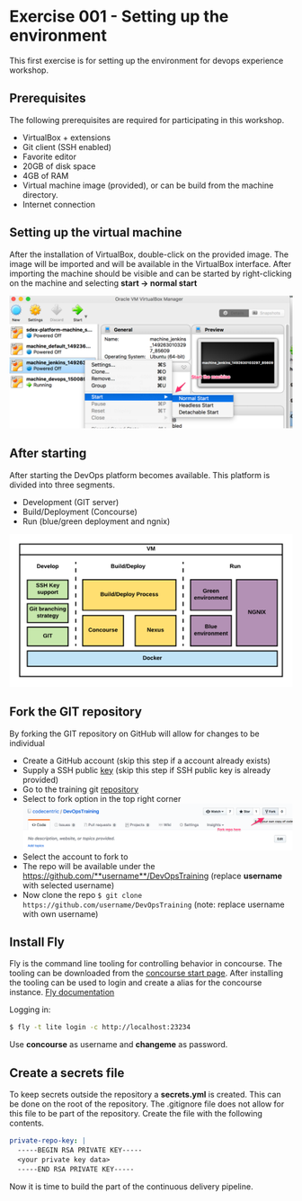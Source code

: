 # Exercise 001 - Setting up the environment

This first exercise is for setting up the environment for devops experience workshop.

## Prerequisites

The following prerequisites are required for participating in this workshop.

- VirtualBox + extensions
- Git client (SSH enabled)
- Favorite editor
- 20GB of disk space
- 4GB of RAM
- Virtual machine image (provided), or can be build from the machine directory.
- Internet connection

## Setting up the virtual machine

After the installation of VirtualBox, double-click on the provided image. The image will be imported and will be 
available in the VirtualBox interface. After importing the machine should be visible and can be started by 
right-clicking on the machine and selecting **start -> normal start**

![VM Setup](images/vm-setup.png)

## After starting

After starting the DevOps platform becomes available. This platform is divided into three segments.

- Development (GIT server)
- Build/Deployment (Concourse)
- Run (blue/green deployment and ngnix)

![Training environment](images/training-environment.png)


## Fork the GIT repository

By forking the GIT repository on GitHub will allow for changes to be individual

- Create a GitHub account (skip this step if a account already exists)
- Supply a SSH public [key](https://github.com/settings/keys) (skip this step if SSH public key is already provided)
- Go to the training git [repository](https://github.com/codecentric/DevOpsTraining)
- Select to fork option in the top right corner 
![Fork the repo](images/fork-repo.png)
- Select the account to fork to
- The repo will be available under the https://github.com/**username**/DevOpsTraining (replace **username** with 
selected username)
- Now clone the repo ```$ git clone https://github.com/username/DevOpsTraining``` (note: replace username with 
own username)

## Install Fly

Fly is the command line tooling for controlling behavior in concourse. The tooling can be downloaded from the [concourse 
start page](http://localhost:23234/). After installing the tooling can be used to login and create a alias for the 
concourse instance. [Fly documentation](https://concourse.ci/fly-cli.html)

Logging in:
```bash
$ fly -t lite login -c http://localhost:23234
```
Use **concourse** as username and **changeme** as password.

## Create a secrets file

To keep secrets outside the repository a **secrets.yml** is created. This can be done on the root of the repository. The
.gitignore file does not allow for this file to be part of the repository. Create the file with the following contents.

```yaml
private-repo-key: |
  -----BEGIN RSA PRIVATE KEY-----
  <your private key data>
  -----END RSA PRIVATE KEY-----
```

Now it is time to build the part of the continuous delivery pipeline.


